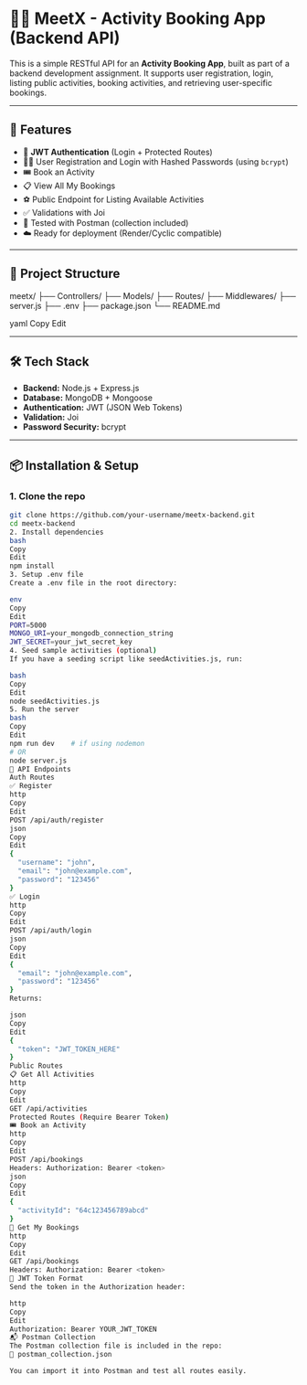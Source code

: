 # 🏃‍♂️ MeetX - Activity Booking App (Backend API)

This is a simple RESTful API for an **Activity Booking App**, built as part of a backend development assignment. It supports user registration, login, listing public activities, booking activities, and retrieving user-specific bookings.

---

## 🚀 Features

- 🔐 **JWT Authentication** (Login + Protected Routes)
- 🧍‍♂️ User Registration and Login with Hashed Passwords (using `bcrypt`)
- 🎟️ Book an Activity
- 📋 View All My Bookings
- ⚽ Public Endpoint for Listing Available Activities
- ✅ Validations with Joi
- 🧪 Tested with Postman (collection included)
- ☁️ Ready for deployment (Render/Cyclic compatible)

---

## 📁 Project Structure

meetx/
├── Controllers/
├── Models/
├── Routes/
├── Middlewares/
├── server.js
├── .env
├── package.json
└── README.md

yaml
Copy
Edit

---

## 🛠️ Tech Stack

- **Backend:** Node.js + Express.js
- **Database:** MongoDB + Mongoose
- **Authentication:** JWT (JSON Web Tokens)
- **Validation:** Joi
- **Password Security:** bcrypt

---

## 📦 Installation & Setup

### 1. Clone the repo

```bash
git clone https://github.com/your-username/meetx-backend.git
cd meetx-backend
2. Install dependencies
bash
Copy
Edit
npm install
3. Setup .env file
Create a .env file in the root directory:

env
Copy
Edit
PORT=5000
MONGO_URI=your_mongodb_connection_string
JWT_SECRET=your_jwt_secret_key
4. Seed sample activities (optional)
If you have a seeding script like seedActivities.js, run:

bash
Copy
Edit
node seedActivities.js
5. Run the server
bash
Copy
Edit
npm run dev    # if using nodemon
# OR
node server.js
🧪 API Endpoints
Auth Routes
✅ Register
http
Copy
Edit
POST /api/auth/register
json
Copy
Edit
{
  "username": "john",
  "email": "john@example.com",
  "password": "123456"
}
✅ Login
http
Copy
Edit
POST /api/auth/login
json
Copy
Edit
{
  "email": "john@example.com",
  "password": "123456"
}
Returns:

json
Copy
Edit
{
  "token": "JWT_TOKEN_HERE"
}
Public Routes
📋 Get All Activities
http
Copy
Edit
GET /api/activities
Protected Routes (Require Bearer Token)
🎟️ Book an Activity
http
Copy
Edit
POST /api/bookings
Headers: Authorization: Bearer <token>
json
Copy
Edit
{
  "activityId": "64c123456789abcd"
}
🧾 Get My Bookings
http
Copy
Edit
GET /api/bookings
Headers: Authorization: Bearer <token>
🔐 JWT Token Format
Send the token in the Authorization header:

http
Copy
Edit
Authorization: Bearer YOUR_JWT_TOKEN
📬 Postman Collection
The Postman collection file is included in the repo:
📁 postman_collection.json

You can import it into Postman and test all routes easily.

